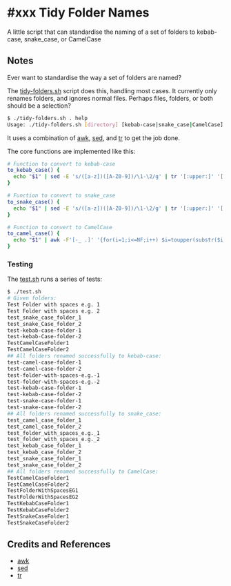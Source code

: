 # #xxx Tidy Folder Names

A little script that can standardise the naming of a set of folders to kebab-case, snake_case, or CamelCase

## Notes

Ever want to standardise the way a set of folders are named?

The [tidy-folders.sh](./tidy-folders.sh) script does this, handling most cases.
It currently only renames folders, and ignores normal files.
Perhaps files, folders, or both should be a selection?

```sh
$ ./tidy-folders.sh . help
Usage: ./tidy-folders.sh [directory] [kebab-case|snake_case|CamelCase]
```

It uses a combination of [awk](https://man.openbsd.org/awk.1), [sed](https://man.openbsd.org/sed.1), and [tr](https://man.openbsd.org/tr.1)
to get the job done.

The core functions are implemented like this:

```bash
# Function to convert to kebab-case
to_kebab_case() {
  echo "$1" | sed -E 's/([a-z])([A-Z0-9])/\1-\2/g' | tr '[:upper:]' '[:lower:]' | tr ' ' '-' | tr '_' '-'
}

# Function to convert to snake_case
to_snake_case() {
  echo "$1" | sed -E 's/([a-z])([A-Z0-9])/\1-\2/g' | tr '[:upper:]' '[:lower:]' | tr ' ' '_' | tr '-' '_'
}

# Function to convert to CamelCase
to_camel_case() {
  echo "$1" | awk -F'[-_ .]' '{for(i=1;i<=NF;i++) $i=toupper(substr($i,1,1)) substr($i,2)}1' OFS=''
}
```

### Testing

The [test.sh](./test.sh) runs a series of tests:

```sh
$ ./test.sh
# Given folders:
Test Folder with spaces e.g. 1
Test Folder with spaces e.g. 2
test_snake_case_folder_1
test_snake_Case_folder_2
test-kebab-case-folder-1
test-kebab-Case-folder-2
TestCamelCaseFolder1
TestCamelCaseFolder2
## All folders renamed successfully to kebab-case:
test-camel-case-folder-1
test-camel-case-folder-2
test-folder-with-spaces-e.g.-1
test-folder-with-spaces-e.g.-2
test-kebab-case-folder-1
test-kebab-case-folder-2
test-snake-case-folder-1
test-snake-case-folder-2
## All folders renamed successfully to snake_case:
test_camel_case_folder_1
test_camel_case_folder_2
test_folder_with_spaces_e.g._1
test_folder_with_spaces_e.g._2
test_kebab_case_folder_1
test_kebab_case_folder_2
test_snake_case_folder_1
test_snake_case_folder_2
## All folders renamed successfully to CamelCase:
TestCamelCaseFolder1
TestCamelCaseFolder2
TestFolderWithSpacesEG1
TestFolderWithSpacesEG2
TestKebabCaseFolder1
TestKebabCaseFolder2
TestSnakeCaseFolder1
TestSnakeCaseFolder2
```

## Credits and References

* [awk](https://man.openbsd.org/awk.1)
* [sed](https://man.openbsd.org/sed.1)
* [tr](https://man.openbsd.org/tr.1)
